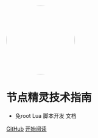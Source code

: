 <img width="180px" style="border-radius: 50%" bor src="https://scriptdance.github.io/Node-Script/assert/logo.png">

# 节点精灵技术指南

- 免root Lua 脚本开发 文档

[GitHub](<https://scriptdance.github.io/Node-Script>)
[开始阅读](README.md)
